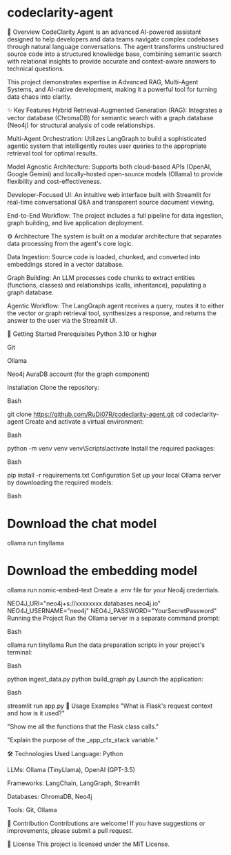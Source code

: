 # codeclarity-agent


🌟 Overview
CodeClarity Agent is an advanced AI-powered assistant designed to help developers and data teams navigate complex codebases through natural language conversations. The agent transforms unstructured source code into a structured knowledge base, combining semantic search with relational insights to provide accurate and context-aware answers to technical questions.

This project demonstrates expertise in Advanced RAG, Multi-Agent Systems, and AI-native development, making it a powerful tool for turning data chaos into clarity.

✨ Key Features
Hybrid Retrieval-Augmented Generation (RAG): Integrates a vector database (ChromaDB) for semantic search with a graph database (Neo4j) for structural analysis of code relationships.

Multi-Agent Orchestration: Utilizes LangGraph to build a sophisticated agentic system that intelligently routes user queries to the appropriate retrieval tool for optimal results.

Model Agnostic Architecture: Supports both cloud-based APIs (OpenAI, Google Gemini) and locally-hosted open-source models (Ollama) to provide flexibility and cost-effectiveness.

Developer-Focused UI: An intuitive web interface built with Streamlit for real-time conversational Q&A and transparent source document viewing.

End-to-End Workflow: The project includes a full pipeline for data ingestion, graph building, and live application deployment.

⚙️ Architecture
The system is built on a modular architecture that separates data processing from the agent's core logic.

Data Ingestion: Source code is loaded, chunked, and converted into embeddings stored in a vector database.

Graph Building: An LLM processes code chunks to extract entities (functions, classes) and relationships (calls, inheritance), populating a graph database.

Agentic Workflow: The LangGraph agent receives a query, routes it to either the vector or graph retrieval tool, synthesizes a response, and returns the answer to the user via the Streamlit UI.

🚀 Getting Started
Prerequisites
Python 3.10 or higher

Git

Ollama

Neo4j AuraDB account (for the graph component)

Installation
Clone the repository:

Bash

git clone https://github.com/RuDi07R/codeclarity-agent.git
cd codeclarity-agent
Create and activate a virtual environment:

Bash

python -m venv venv
venv\Scripts\activate
Install the required packages:

Bash

pip install -r requirements.txt
Configuration
Set up your local Ollama server by downloading the required models:

Bash

# Download the chat model
ollama run tinyllama
# Download the embedding model
ollama run nomic-embed-text
Create a .env file for your Neo4j credentials.

NEO4J_URI="neo4j+s://xxxxxxxx.databases.neo4j.io"
NEO4J_USERNAME="neo4j"
NEO4J_PASSWORD="YourSecretPassword"
Running the Project
Run the Ollama server in a separate command prompt:

Bash

ollama run tinyllama
Run the data preparation scripts in your project's terminal:

Bash

python ingest_data.py
python build_graph.py
Launch the application:

Bash

streamlit run app.py
🧠 Usage Examples
"What is Flask's request context and how is it used?"

"Show me all the functions that the Flask class calls."

"Explain the purpose of the _app_ctx_stack variable."

🛠️ Technologies Used
Language: Python

LLMs: Ollama (TinyLlama), OpenAI (GPT-3.5)

Frameworks: LangChain, LangGraph, Streamlit

Databases: ChromaDB, Neo4j

Tools: Git, Ollama

🤝 Contribution
Contributions are welcome! If you have suggestions or improvements, please submit a pull request.

📄 License
This project is licensed under the MIT License.

